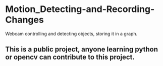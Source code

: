 # Motion_Detecting-and-Recording-Changes
Webcam controlling and detecting objects, storing it in a graph.
## This is a public project, anyone learning python or opencv can contribute to this project.
